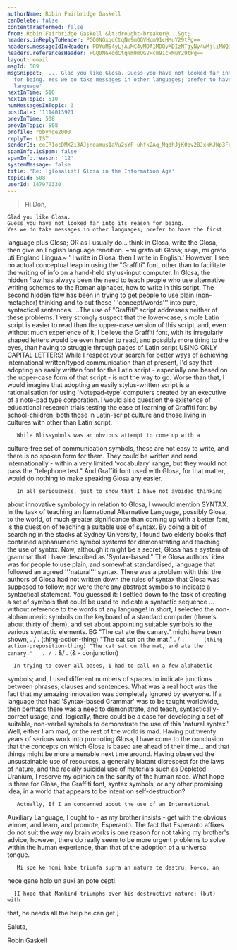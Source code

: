 ```yaml
---
authorName: Robin Fairbridge Gaskell
canDelete: false
contentTrasformed: false
from: Robin Fairbridge Gaskell &lt;drought-breaker@...&gt;
headers.inReplyToHeader: PGQ0NGxqdCtqNm9mQGVHcm91cHMuY29tPg==
headers.messageIdInHeader: PDYuMS4yLjAuMC4yMDA1MDQyMDIzNTgyNy4wMjliNWQ3MEBwby5wYWNpZmljLm5ldC5hdT4=
headers.referencesHeader: PGQ0NGxqdCtqNm9mQGVHcm91cHMuY29tPg==
layout: email
msgId: 509
msgSnippet: '... Glad you like Glosa. Guess you have not looked far into its reason
  for being. Yes we do take messages in other languages; prefer to have the first
  language'
nextInTime: 510
nextInTopic: 510
numMessagesInTopic: 3
postDate: '1114013921'
prevInTime: 508
prevInTopic: 508
profile: robynge2000
replyTo: LIST
senderId: ceIR1ocDMXZi3AJjnoamus1aVu2sYF-uhfk2Aq_MqdhJjK0bv2BJxkKJWp3Fd5Y66fQwsYzHQIeuBektcItj-oX0kV3zwmGW7F-SdNDrIZZqPmrYMi2cmVANa7_Kpk3p
spamInfo.isSpam: false
spamInfo.reason: '12'
systemMessage: false
title: 'Re: [glosalist] Glosa in the Information Age'
topicId: 508
userId: 147970330
---
```



>Hi Don,

    Glad you like Glosa.
    Guess you have not looked far into its reason for being.
    Yes we do take messages in other languages; prefer to have the first 
language plus Glosa; OR as I usually do... think in Glosa, write the Glosa, 
then give an English language rendition.
        ~mi grafo uti Glosa; seqe, mi grafo uti England Lingua.~
         ' I write in Glosa, then I write in English.'
     However, I see no actual conceptual leap in using the "Graffiti" font, 
other than to facilitate the writing of info on a hand-held stylus-input 
computer.
     In Glosa, the hidden flaw has always been the need to teach people who 
use alternative writing schemes to the Roman alphabet, how to write in this 
script.  The second hidden flaw has been in trying to get people to use 
plain (non-metaphor) thinking and to put these '''concept/words''' into 
pure, syntactical sentences.
           ...The use of  "Graffiti" script addresses neither of these 
problems.
      I very strongly suspect that the lower-case, simple Latin script is 
easier to read than the upper-case version of this script, and, even 
without much experience of it, I believe the Graffiti font, with its 
irregularly shaped letters would be even harder to read, and possibly more 
tiring to the eyes, than having to struggle through pages of Latin script 
USING ONLY CAPITAL LETTERS!
      While I respect your search for better ways of achieving 
international written/typed communication than at present, I'd say that 
adopting an easily written font for the Latin script - especially one based 
on the upper-case form of that script - is not the way to go.
       Worse than that, I would imagine that adopting an easily 
stylus-written script is a rationalisation for using 'Notepad-type' 
computers created by an executive of a note-pad type corporation.
       I would also question the existence of educational research trials 
testing the ease of learning of Graffiti font by school-children, both 
those in Latin-script culture and those living in cultures with other than 
Latin script.

       While Blissymbols was an obvious attempt to come up with a 
culture-free set of communication symbols, these are not easy to write, and 
there is no spoken form for them. They could be written and read 
internationally - within a very limited 'vocabulary' range, but they would 
not pass the "telephone test."  And Graffiti font used with Glosa, for that 
matter, would do nothing to make speaking Glosa any easier.

       In all seriousness, just to show that I have not avoided thinking 
about innovative symbology in relation to Glosa, I wwould mention 
SYNTAX.  In the task of teaching an Iternational Alternative Language, 
possibly Glosa, to the world, of much greater significance than coming up 
with a better font, is the question of teaching a suitable use of 
syntax.  By doing a bit of searching in the stacks at Sydney University, I 
found two elderly books that contained alphanumeric symbol systems for 
demonstrating and teaching the use of syntax.
       Now, although it might be a secret, Glosa has a system of grammar 
that I have described as 'Syntax-based."  The Glosa authors' idea was for 
people to use plain, and somewhat standardised, language that followed an 
agreed '''natural''' syntax.   There was a problem with this: the authors 
of Glosa had not written down the rules of syntax that Glosa was supposed 
to follow; nor were there any abstract symbols to indicate a syntactical 
statement.
      You guessed it: I settled down to the task of creating a set of 
symbols that could be used to indicate a syntactic sequence ... without 
reference to the words of any language!   In short, I selected the 
non-alphanumeric symbols on the keyboard of a standard computer (there's 
about thirty of them), and set about appointing suitable symbols to the 
various syntactic elements.
   EG "The cat ate the canary."   might have been shown,   . / 
.    (thing-action-thing)
         "The cat sat on the mat."         . / 
`.      (thing-action-preposition-thing)
         "The cat sat on the mat, and ate the canary."   . / `.  &/ 
.     (& - conjunction)

      In trying to cover all bases, I had to call on a few alphabetic 
symbols; and, I used different numbers of spaces to indicate junctions 
between phrases, clauses and sentences.
      What was a real hoot was the fact that my amazing innovation was 
completely ignored by everyone.  If a language that had 'Syntax-based 
Grammar' was to be taught worldwide, then perhaps there was a need to 
demonstrate, and teach, syntactically-correct usage; and, logically, there 
could be a case for developing a set of suitable, non-verbal symbols to 
demonstrate the use of this 'natural syntax.'
       Well, either I am mad, or the rest of the world is mad.  Having put 
twenty years of serious work into promoting Glosa, I have come to the 
conclusion that the concepts on which Glosa is based are ahead of their 
time... and that things might be more amenable next time around.  Having 
observed the unsustainable use of resources, a generally blatant disrespect 
for the laws of nature, and the racially suicidal use of materials such as 
Depleted Uranium, I reserve my opinion on the sanity of the human 
race.  What hope is there for Glosa, the Graffiti font, syntax symbols, or 
any other promising idea, in a world that appears to be intent on 
self-destruction?

       Actually, If I am concerned about the use of an International 
Auxiliary Language, I ought to - as my brother insists - get with the 
obvious winner, and learn, and promote, Esperanto.  The fact that Esperanto 
affixes do not suit the way my brain works is one reason for not taking my 
brother's advice; however, there do really seem to be more urgent problems 
to solve within the human experience, than that of the adoption of a 
universal tongue.

       Mi spe ke homi habe triumfa supra an natura te destru; ko-co, an 
nece gene holo un auxi an pote cepti.

      [I hope that Mankind triumphs over his destructive nature; (but) with 
that, he needs all the help he can get.]

Saluta,

Robin Gaskell 


